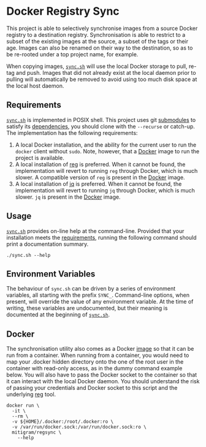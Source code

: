 # Docker Registry Sync

This project is able to selectively synchronise images from a source Docker
registry to a destination registry. Synchronisation is able to restrict to a
subset of the existing images at the source, a subset of the tags or their age.
Images can also be renamed on their way to the destination, so as to be
re-rooted under a top project name, for example.

When copying images, [`sync.sh`](./sync.sh) will use the local Docker storage to
pull, re-tag and push. Images that did not already exist at the local daemon
prior to pulling will automatically be removed to avoid using too much disk
space at the local host daemon.

## Requirements

[`sync.sh`](./sync.sh) is implemented in POSIX shell. This project uses git
[submodules] to satisfy its [dependencies][mg.sh], you should clone with the
`--recurse` or catch-up. The implementation has the following requirements:

1. A local Docker installation, and the ability for the current user to run the
   `docker` client without `sudo`. Note, however, that a [Docker](#docker) image
   to run the project is available.
2. A local installation of [reg] is preferred. When it cannot be found, the
   implementation will revert to running `reg` through Docker, which is much
   slower. A compatible version of `reg` is present in the [Docker](#docker)
   image.
3. A local installation of [jq] is preferred. When it cannot be found, the
   implementation will revert to running `jq` through Docker, which is much
   slower. `jq` is present in the [Docker](#docker) image.

  [submodules]: https://git-scm.com/book/en/v2/Git-Tools-Submodules
  [mg.sh]: https://github.com/Mitigram/mg.sh
  [reg]: https://github.com/genuinetools/reg
  [jq]: https://github.com/stedolan/jq

## Usage

[`sync.sh`](./sync.sh) provides on-line help at the command-line. Provided that
your installation meets the [requirements](#requirements), running the following
command should print a documentation summary.

```shell
./sync.sh --help
```

## Environment Variables

The behaviour of `sync.sh` can be driven by a series of environment variables,
all starting with the prefix `SYNC_`. Command-line options, when present, will
override the value of any environment variable. At the time of writing, these
variables are undocumented, but their meaning is documented at the beginning of
[`sync.sh`](./sync.sh).

## Docker

The synchronisation utility also comes as a Docker [image] so that it can be run
from a container. When running from a container, you would need to map your
.docker hidden directory onto the one of the root user in the container with
read-only access, as in the dummy command example below. You will also have to
pass the Docker socket to the container so that it can interact with the local
Docker daemon. You should understand the risk of passing your credentials and
Docker socket to this script and the underlying [reg] tool.

```shell
docker run \
  -it \
  --rm \
  -v ${HOME}/.docker:/root/.docker:ro \
  -v /var/run/docker.sock:/var/run/docker.sock:ro \
  mitigram/regsync \
    --help
```

  [image]: https://hub.docker.com/r/mitigram/regsync
